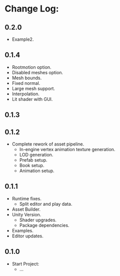 # Change Log:

## 0.2.0

- Example2.

## 0.1.4

- Rootmotion option.
- Disabled meshes option.
- Mesh bounds.
- Fixed normal.
- Large mesh support.
- Interpolation.
- Lit shader with GUI.

## 0.1.3

## 0.1.2

- Complete rework of asset pipeline.
  - In-engine vertex animation texture generation.
  - LOD generation.
  - Prefab setup.
  - Book setup.
  - Animation setup.

## 0.1.1

- Runtime fixes.
  - Split editor and play data.
- Asset Builder.
- Unity Version.
  - Shader upgrades.
  - Package dependencies.
- Examples.
- Editor updates.

## 0.1.0

- Start Project:
    - ...
